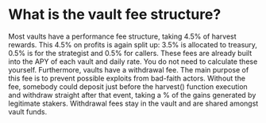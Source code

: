 # What is the vault fee structure?

Most vaults have a performance fee structure, taking 4.5% of harvest rewards. This 4.5% on profits is again split up: 3.5% is allocated to treasury, 0.5% is for the strategist and 0.5% for callers. These fees are already built into the APY of each vault and daily rate. You do not need to calculate these yourself.
Furthermore, vaults have a withdrawal fee. The main purpose of this fee is to prevent possible exploits from bad-faith actors. Without the fee, somebody could deposit just before the harvest() function execution and withdraw straight after that event, taking a % of the gains generated by legitimate stakers. Withdrawal fees stay in the vault and are shared amongst vault funds.